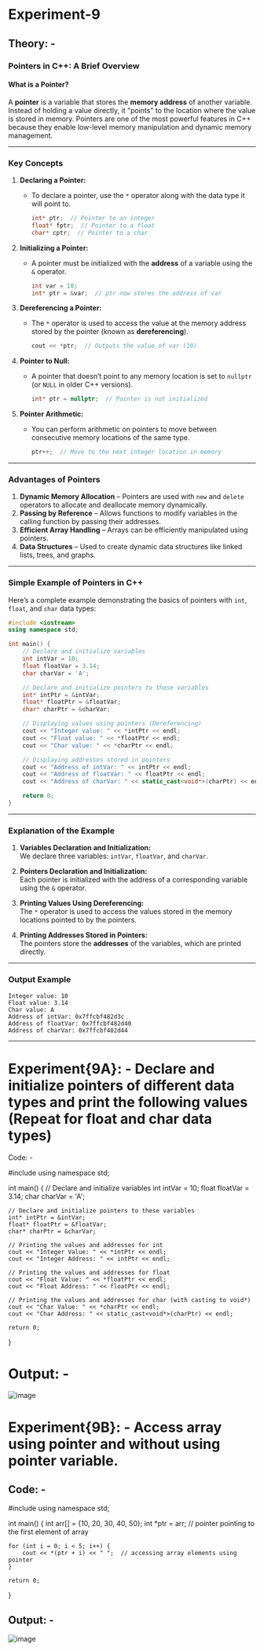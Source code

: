 # Experiment-9
## Theory: - 
### **Pointers in C++: A Brief Overview**

#### **What is a Pointer?**
A **pointer** is a variable that stores the **memory address** of another variable. Instead of holding a value directly, it "points" to the location where the value is stored in memory. Pointers are one of the most powerful features in C++ because they enable low-level memory manipulation and dynamic memory management.

---

### **Key Concepts**

1. **Declaring a Pointer:**
   - To declare a pointer, use the `*` operator along with the data type it will point to.  
     ```cpp
     int* ptr;  // Pointer to an integer
     float* fptr;  // Pointer to a float
     char* cptr;  // Pointer to a char
     ```

2. **Initializing a Pointer:**
   - A pointer must be initialized with the **address** of a variable using the `&` operator.
     ```cpp
     int var = 10;
     int* ptr = &var;  // ptr now stores the address of var
     ```

3. **Dereferencing a Pointer:**
   - The `*` operator is used to access the value at the memory address stored by the pointer (known as **dereferencing**).
     ```cpp
     cout << *ptr;  // Outputs the value of var (10)
     ```

4. **Pointer to Null:**
   - A pointer that doesn’t point to any memory location is set to `nullptr` (or `NULL` in older C++ versions).
     ```cpp
     int* ptr = nullptr;  // Pointer is not initialized
     ```

5. **Pointer Arithmetic:**
   - You can perform arithmetic on pointers to move between consecutive memory locations of the same type.
     ```cpp
     ptr++;  // Move to the next integer location in memory
     ```

---

### **Advantages of Pointers**

1. **Dynamic Memory Allocation** – Pointers are used with `new` and `delete` operators to allocate and deallocate memory dynamically.
2. **Passing by Reference** – Allows functions to modify variables in the calling function by passing their addresses.
3. **Efficient Array Handling** – Arrays can be efficiently manipulated using pointers.
4. **Data Structures** – Used to create dynamic data structures like linked lists, trees, and graphs.

---

### **Simple Example of Pointers in C++**

Here’s a complete example demonstrating the basics of pointers with `int`, `float`, and `char` data types:

```cpp
#include <iostream>
using namespace std;

int main() {
    // Declare and initialize variables
    int intVar = 10;
    float floatVar = 3.14;
    char charVar = 'A';

    // Declare and initialize pointers to these variables
    int* intPtr = &intVar;
    float* floatPtr = &floatVar;
    char* charPtr = &charVar;

    // Displaying values using pointers (Dereferencing)
    cout << "Integer value: " << *intPtr << endl;
    cout << "Float value: " << *floatPtr << endl;
    cout << "Char value: " << *charPtr << endl;

    // Displaying addresses stored in pointers
    cout << "Address of intVar: " << intPtr << endl;
    cout << "Address of floatVar: " << floatPtr << endl;
    cout << "Address of charVar: " << static_cast<void*>(charPtr) << endl;

    return 0;
}
```

---

### **Explanation of the Example**

1. **Variables Declaration and Initialization:**  
   We declare three variables: `intVar`, `floatVar`, and `charVar`.

2. **Pointers Declaration and Initialization:**  
   Each pointer is initialized with the address of a corresponding variable using the `&` operator.

3. **Printing Values Using Dereferencing:**  
   The `*` operator is used to access the values stored in the memory locations pointed to by the pointers.

4. **Printing Addresses Stored in Pointers:**  
   The pointers store the **addresses** of the variables, which are printed directly.

---

### **Output Example**

```
Integer value: 10
Float value: 3.14
Char value: A
Address of intVar: 0x7ffcbf482d3c
Address of floatVar: 0x7ffcbf482d40
Address of charVar: 0x7ffcbf482d44
```

---

# Experiment{9A}: - Declare and initialize pointers of different data types and print the following values (Repeat for float and char data types)

Code: - 

#include <iostream>
using namespace std;

int main() {
    // Declare and initialize variables
    int intVar = 10;
    float floatVar = 3.14;
    char charVar = 'A';

    // Declare and initialize pointers to these variables
    int* intPtr = &intVar;
    float* floatPtr = &floatVar;
    char* charPtr = &charVar;

    // Printing the values and addresses for int
    cout << "Integer Value: " << *intPtr << endl;
    cout << "Integer Address: " << intPtr << endl;

    // Printing the values and addresses for float
    cout << "Float Value: " << *floatPtr << endl;
    cout << "Float Address: " << floatPtr << endl;

    // Printing the values and addresses for char (with casting to void*)
    cout << "Char Value: " << *charPtr << endl;
    cout << "Char Address: " << static_cast<void*>(charPtr) << endl;

    return 0;
}


# Output: - 

   ![image](https://github.com/user-attachments/assets/9f505a24-d0bb-4c34-8bfd-d0c52467c3ef)

#  Experiment{9B}: - Access array using pointer and without using pointer variable.

## Code: -
#include <iostream>
using namespace std;

int main() {
    int arr[] = {10, 20, 30, 40, 50};
    int *ptr = arr;  // pointer pointing to the first element of array

    for (int i = 0; i < 5; i++) {
        cout << *(ptr + i) << " ";  // accessing array elements using pointer
    }

    return 0;
}

## Output: - 

![image](https://github.com/user-attachments/assets/38c52c55-8aa6-408a-90ec-5e3029be058e)



